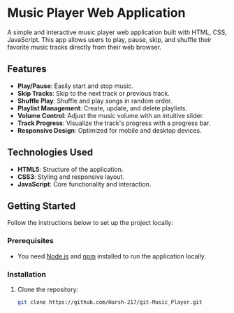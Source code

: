 # Music Player Web Application

A simple and interactive music player web application built with HTML, CSS, JavaScript. This app allows users to play, pause, skip, and shuffle their favorite music tracks directly from their web browser.

## Features

- **Play/Pause**: Easily start and stop music.
- **Skip Tracks**: Skip to the next track or previous track.
- **Shuffle Play**: Shuffle and play songs in random order.
- **Playlist Management**: Create, update, and delete playlists.
- **Volume Control**: Adjust the music volume with an intuitive slider.
- **Track Progress**: Visualize the track's progress with a progress bar.
- **Responsive Design**: Optimized for mobile and desktop devices.

## Technologies Used

- **HTML5**: Structure of the application.
- **CSS3**: Styling and responsive layout.
- **JavaScript**: Core functionality and interaction.
  
## Getting Started

Follow the instructions below to set up the project locally:

### Prerequisites

- You need [Node.js](https://nodejs.org/) and [npm](https://npmjs.com/) installed to run the application locally.

### Installation

1. Clone the repository:

   ```bash
   git clone https://github.com/Harsh-217/git-Music_Player.git
